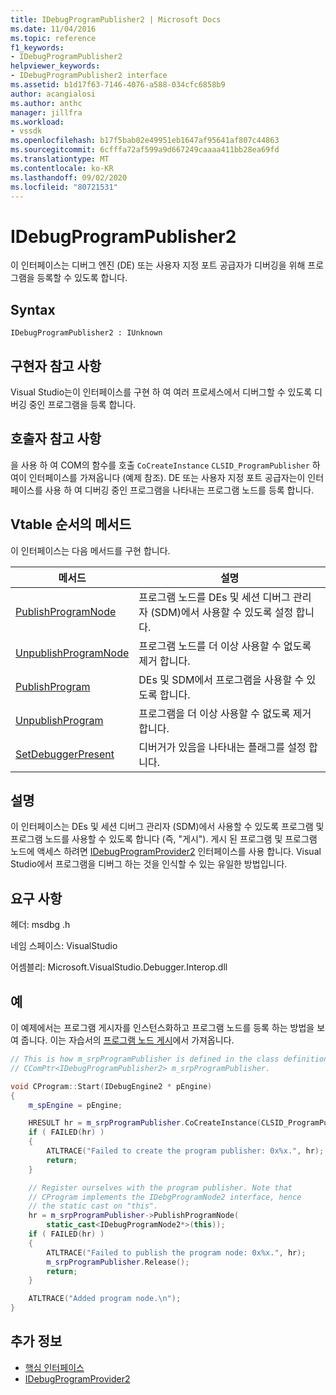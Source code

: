 ```yaml
---
title: IDebugProgramPublisher2 | Microsoft Docs
ms.date: 11/04/2016
ms.topic: reference
f1_keywords:
- IDebugProgramPublisher2
helpviewer_keywords:
- IDebugProgramPublisher2 interface
ms.assetid: b1d17f63-7146-4076-a588-034cfc6858b9
author: acangialosi
ms.author: anthc
manager: jillfra
ms.workload:
- vssdk
ms.openlocfilehash: b17f5bab02e49951eb1647af95641af807c44863
ms.sourcegitcommit: 6cfffa72af599a9d667249caaaa411bb28ea69fd
ms.translationtype: MT
ms.contentlocale: ko-KR
ms.lasthandoff: 09/02/2020
ms.locfileid: "80721531"
---
```

# <a name="idebugprogrampublisher2"></a>IDebugProgramPublisher2
이 인터페이스는 디버그 엔진 (DE) 또는 사용자 지정 포트 공급자가 디버깅을 위해 프로그램을 등록할 수 있도록 합니다.

## <a name="syntax"></a>Syntax

```
IDebugProgramPublisher2 : IUnknown
```

## <a name="notes-for-implementers"></a>구현자 참고 사항
Visual Studio는이 인터페이스를 구현 하 여 여러 프로세스에서 디버그할 수 있도록 디버깅 중인 프로그램을 등록 합니다.

## <a name="notes-for-callers"></a>호출자 참고 사항
을 사용 하 여 COM의 함수를 호출 `CoCreateInstance` `CLSID_ProgramPublisher` 하 여이 인터페이스를 가져옵니다 (예제 참조). DE 또는 사용자 지정 포트 공급자는이 인터페이스를 사용 하 여 디버깅 중인 프로그램을 나타내는 프로그램 노드를 등록 합니다.

## <a name="methods-in-vtable-order"></a>Vtable 순서의 메서드
이 인터페이스는 다음 메서드를 구현 합니다.

|메서드|설명|
|------------|-----------------|
|[PublishProgramNode](../../../extensibility/debugger/reference/idebugprogrampublisher2-publishprogramnode.md)|프로그램 노드를 DEs 및 세션 디버그 관리자 (SDM)에서 사용할 수 있도록 설정 합니다.|
|[UnpublishProgramNode](../../../extensibility/debugger/reference/idebugprogrampublisher2-unpublishprogramnode.md)|프로그램 노드를 더 이상 사용할 수 없도록 제거 합니다.|
|[PublishProgram](../../../extensibility/debugger/reference/idebugprogrampublisher2-publishprogram.md)|DEs 및 SDM에서 프로그램을 사용할 수 있도록 합니다.|
|[UnpublishProgram](../../../extensibility/debugger/reference/idebugprogrampublisher2-unpublishprogram.md)|프로그램을 더 이상 사용할 수 없도록 제거 합니다.|
|[SetDebuggerPresent](../../../extensibility/debugger/reference/idebugprogrampublisher2-setdebuggerpresent.md)|디버거가 있음을 나타내는 플래그를 설정 합니다.|

## <a name="remarks"></a>설명
이 인터페이스는 DEs 및 세션 디버그 관리자 (SDM)에서 사용할 수 있도록 프로그램 및 프로그램 노드를 사용할 수 있도록 합니다 (즉, "게시"). 게시 된 프로그램 및 프로그램 노드에 액세스 하려면 [IDebugProgramProvider2](../../../extensibility/debugger/reference/idebugprogramprovider2.md) 인터페이스를 사용 합니다. Visual Studio에서 프로그램을 디버그 하는 것을 인식할 수 있는 유일한 방법입니다.

## <a name="requirements"></a>요구 사항
헤더: msdbg .h

네임 스페이스: VisualStudio

어셈블리: Microsoft.VisualStudio.Debugger.Interop.dll

## <a name="example"></a>예
이 예제에서는 프로그램 게시자를 인스턴스화하고 프로그램 노드를 등록 하는 방법을 보여 줍니다. 이는 자습서의 [프로그램 노드 게시](https://msdn.microsoft.com/library/d0100e02-4e2b-4e72-9e90-f7bc11777bae)에서 가져옵니다.

```cpp
// This is how m_srpProgramPublisher is defined in the class definition:
// CComPtr<IDebugProgramPublisher2> m_srpProgramPublisher.

void CProgram::Start(IDebugEngine2 * pEngine)
{
    m_spEngine = pEngine;

    HRESULT hr = m_srpProgramPublisher.CoCreateInstance(CLSID_ProgramPublisher);
    if ( FAILED(hr) )
    {
        ATLTRACE("Failed to create the program publisher: 0x%x.", hr);
        return;
    }

    // Register ourselves with the program publisher. Note that
    // CProgram implements the IDebgProgramNode2 interface, hence
    // the static cast on "this".
    hr = m_srpProgramPublisher->PublishProgramNode(
        static_cast<IDebugProgramNode2*>(this));
    if ( FAILED(hr) )
    {
        ATLTRACE("Failed to publish the program node: 0x%x.", hr);
        m_srpProgramPublisher.Release();
        return;
    }

    ATLTRACE("Added program node.\n");
}
```

## <a name="see-also"></a>추가 정보
- [핵심 인터페이스](../../../extensibility/debugger/reference/core-interfaces.md)
- [IDebugProgramProvider2](../../../extensibility/debugger/reference/idebugprogramprovider2.md)

